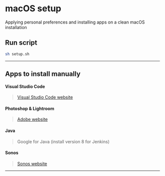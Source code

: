 # macOS setup
Applying personal preferences and installing apps on a clean macOS installation

## Run script
```sh
sh setup.sh
```
***
## Apps to install manually
#### Visual Studio Code
> [Visual Studio Code website](https://code.visualstudio.com/)

#### Photoshop & Lightroom
> [Adobe website](www.adobe.com/)

#### Java
> Google for Java (install version 8 for Jenkins)

#### Sonos
> [Sonos website](www.sonos.com)
***





